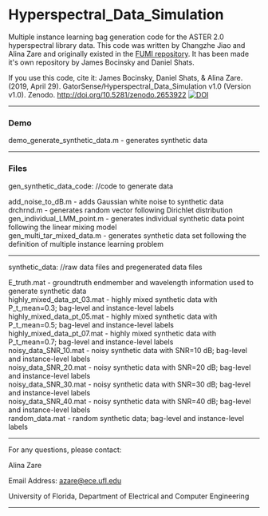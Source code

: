 # Hyperspectral_Data_Simulation

Multiple instance learning bag generation code for the ASTER 2.0 hyperspectral library data. This code was written by Changzhe Jiao and Alina Zare and originally existed in the [FUMI repository](https://github.com/GatorSense/FUMI). It has been made it's own repository by James Bocinsky and Daniel Shats.


If you use this code, cite it: James Bocinsky, Daniel Shats, & Alina Zare. (2019, April 29). GatorSense/Hyperspectral_Data_Simulation v1.0 (Version v1.0). Zenodo. http://doi.org/10.5281/zenodo.2653922 [![DOI](https://zenodo.org/badge/179329388.svg)](https://zenodo.org/badge/latestdoi/179329388)

************

### Demo  
demo_generate_synthetic_data.m                                      -  generates synthetic data 

************

### Files

gen_synthetic_data_code: //code to generate data

add_noise_to_dB.m                                                   -  adds Gaussian white noise to synthetic data  
drchrnd.m                                                           -  generates random vector following Dirichlet distribution  
gen_individual_LMM_point.m                                          -  generates individual synthetic data point following the linear mixing model  
gen_multi_tar_mixed_data.m                                          -  generates synthetic data set following the definition of multiple instance learning problem  

************

synthetic_data: //raw data files and pregenerated data files

E_truth.mat                                                         -  groundtruth endmember and wavelength information used to generate synthetic data  
highly_mixed_data_pt_03.mat                                         -  highly mixed synthetic data with P_t_mean=0.3; bag-level and instance-level labels  
highly_mixed_data_pt_05.mat                                         -  highly mixed synthetic data with P_t_mean=0.5; bag-level and instance-level labels  
highly_mixed_data_pt_07.mat                                         -  highly mixed synthetic data with P_t_mean=0.7; bag-level and instance-level labels  
noisy_data_SNR_10.mat                                               -  noisy synthetic data with SNR=10 dB; bag-level and instance-level labels  
noisy_data_SNR_20.mat                                               -  noisy synthetic data with SNR=20 dB; bag-level and instance-level labels  
noisy_data_SNR_30.mat                                               -  noisy synthetic data with SNR=30 dB; bag-level and instance-level labels  
noisy_data_SNR_40.mat                                               -  noisy synthetic data with SNR=40 dB; bag-level and instance-level labels  
random_data.mat                                                     -  random synthetic data; bag-level and instance-level labels  


****************************************************************

For any questions, please contact:

Alina Zare  
 
Email Address: azare@ece.ufl.edu
 
University of Florida,  Department of Electrical and Computer Engineering


****************************************************************
